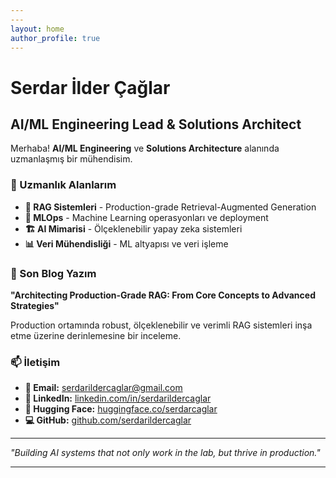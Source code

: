 ```yaml
---
---
layout: home
author_profile: true
---
```


# Serdar İlder Çağlar

## AI/ML Engineering Lead & Solutions Architect

Merhaba! **AI/ML Engineering** ve **Solutions Architecture** alanında uzmanlaşmış bir mühendisim.

### 🚀 Uzmanlık Alanlarım

- **🤖 RAG Sistemleri** - Production-grade Retrieval-Augmented Generation
- **🔧 MLOps** - Machine Learning operasyonları ve deployment  
- **🏗️ AI Mimarisi** - Ölçeklenebilir yapay zeka sistemleri
- **📊 Veri Mühendisliği** - ML altyapısı ve veri işleme

### 📝 Son Blog Yazım

**"Architecting Production-Grade RAG: From Core Concepts to Advanced Strategies"**

Production ortamında robust, ölçeklenebilir ve verimli RAG sistemleri inşa etme üzerine derinlemesine bir inceleme.

### 📫 İletişim

- **📧 Email:** [serdarildercaglar@gmail.com](mailto:serdarildercaglar@gmail.com)
- **💼 LinkedIn:** [linkedin.com/in/serdarildercaglar](https://www.linkedin.com/in/serdarildercaglar/)
- **🤗 Hugging Face:** [huggingface.co/serdarcaglar](https://huggingface.co/serdarcaglar)
- **💻 GitHub:** [github.com/serdarildercaglar](https://github.com/serdarildercaglar)

---

*"Building AI systems that not only work in the lab, but thrive in production."*

---
